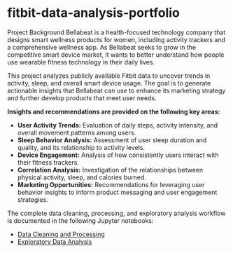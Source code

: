 # fitbit-data-analysis-portfolio
Project Background
Bellabeat is a health-focused technology company that designs smart wellness products for women, including activity trackers and a comprehensive wellness app. As Bellabeat seeks to grow in the competitive smart device market, it wants to better understand how people use wearable fitness technology in their daily lives.

This project analyzes publicly available Fitbit data to uncover trends in activity, sleep, and overall smart device usage. The goal is to generate actionable insights that Bellabeat can use to enhance its marketing strategy and further develop products that meet user needs.

**Insights and recommendations are provided on the following key areas:**

- **User Activity Trends:** Evaluation of daily steps, activity intensity, and overall movement patterns among users.
- **Sleep Behavior Analysis:** Assessment of user sleep duration and quality, and its relationship to activity levels.
- **Device Engagement:** Analysis of how consistently users interact with their fitness trackers.
- **Correlation Analysis:** Investigation of the relationships between physical activity, sleep, and calories burned.
- **Marketing Opportunities:** Recommendations for leveraging user behavior insights to inform product messaging and user engagement strategies.

The complete data cleaning, processing, and exploratory analysis workflow is documented in the following Jupyter notebooks:

- [Data Cleaning and Processing](Fitbit_Process_Phase.ipynb)
- [Exploratory Data Analysis](Bellabeat_Fitbit_Analysis.ipynb)





